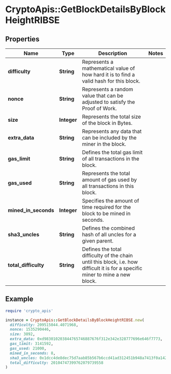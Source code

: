 # CryptoApis::GetBlockDetailsByBlockHeightRIBSE

## Properties

| Name | Type | Description | Notes |
| ---- | ---- | ----------- | ----- |
| **difficulty** | **String** | Represents a mathematical value of how hard it is to find a valid hash for this block. |  |
| **nonce** | **String** | Represents a random value that can be adjusted to satisfy the Proof of Work. |  |
| **size** | **Integer** | Represents the total size of the block in Bytes. |  |
| **extra_data** | **String** | Represents any data that can be included by the miner in the block. |  |
| **gas_limit** | **String** | Defines the total gas limit of all transactions in the block. |  |
| **gas_used** | **String** | Represents the total amount of gas used by all transactions in this block. |  |
| **mined_in_seconds** | **Integer** | Specifies the amount of time required for the block to be mined in seconds. |  |
| **sha3_uncles** | **String** | Defines the combined hash of all uncles for a given parent. |  |
| **total_difficulty** | **String** | Defines the total difficulty of the chain until this block, i.e. how difficult it is for a specific miner to mine a new block. |  |

## Example

```ruby
require 'crypto_apis'

instance = CryptoApis::GetBlockDetailsByBlockHeightRIBSE.new(
  difficulty: 209515044.4071968,
  nonce: 1535290446,
  size: 3892,
  extra_data: 0xd983010203844765746887676f312e342e328777696e646f7773,
  gas_limit: 3141592,
  gas_used: 21000,
  mined_in_seconds: 8,
  sha3_uncles: 0x1dcc4de8dec75d7aab85b567b6ccd41ad312451b948a7413f0a142fd40d49347,
  total_difficulty: 20104747399762079739558
)
```

